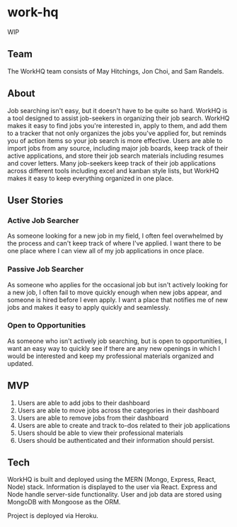 # work-hq

WIP

## Team

The WorkHQ team consists of May Hitchings, Jon Choi, and Sam Randels.

## About

Job searching isn't easy, but it doesn't have to be quite so hard. WorkHQ is a tool designed to assist job-seekers in organizing their job search. WorkHQ makes it easy to find jobs you're interested in, apply to them, and add them to a tracker that not only organizes the jobs you've applied for, but reminds you of action items so your job search is more effective. Users are able to import jobs from any source, including major job boards, keep track of their active applications, and store their job search materials including resumes and cover letters. Many job-seekers keep track of their job applications across different tools including excel and kanban style lists, but WorkHQ makes it easy to keep everything organized in one place.

## User Stories

### Active Job Searcher

As someone looking for a new job in my field, I often feel overwhelmed by the process and can't keep track of where I've applied. I want there to be one place where I can view all of my job applications in once place.

### Passive Job Searcher

As someone who applies for the occasional job but isn't actively looking for a new job, I often fail to move quickly enough when new jobs appear, and someone is hired before I even apply. I want a place that notifies me of new jobs and makes it easy to apply quickly and seamlessly.

### Open to Opportunities

As someone who isn't actively job searching, but is open to opportunities, I want an easy way to quickly see if there are any new openings in which I would be interested and keep my professional materials organized and updated.

## MVP

1. Users are able to add jobs to their dashboard
2. Users are able to move jobs across the categories in their dashboard
3. Users are able to remove jobs from their dashboard
4. Users are able to create and track to-dos related to their job applications
5. Users should be able to view their professional materials
6. Users should be authenticated and their information should persist.

## Tech

WorkHQ is built and deployed using the MERN (Mongo, Express, React, Node) stack. Information is displayed to the user via React. Express and Node handle server-side functionality. User and job data are stored using MongoDB with Mongoose as the ORM.

Project is deployed via Heroku.
